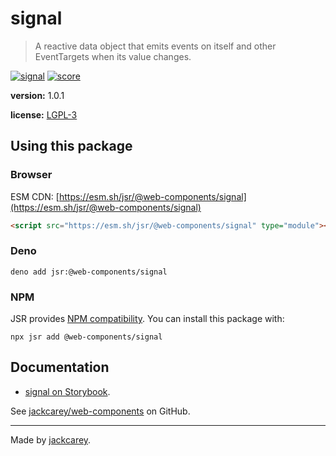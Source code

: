 # signal

> A reactive data object that emits events on itself and other EventTargets when its value changes.

[![signal](https://jsr.io/badges/@web-components/signal)](https://jsr.io/@web-components/signal) [![score](https://jsr.io/badges/@web-components/signal/score)](https://jsr.io/@web-components/signal/score)

**version:** 1.0.1

**license:** [LGPL-3](./LICENSE.md)

## Using this package

### Browser

ESM CDN: [https://esm.sh/jsr/@web-components/signal](https://esm.sh/jsr/@web-components/signal)

```html
<script src="https://esm.sh/jsr/@web-components/signal" type="module"></script>
```

### Deno

```
deno add jsr:@web-components/signal
```

### NPM

JSR provides [NPM compatibility](https://jsr.io/docs/npm-compatibility). You can install this package with:

```
npx jsr add @web-components/signal
```

## Documentation

-   [signal on Storybook](https://jackcarey.co.uk/web-components/storybook-static/?path=/docs/about--all-stories).

See [jackcarey/web-components](https://github.com/jackcarey/web-components) on GitHub.

---

Made by [jackcarey](https://jackcarey.co.uk).
